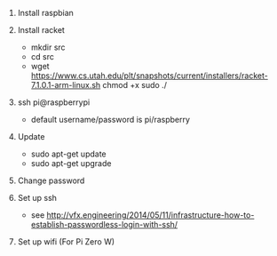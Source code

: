 1. Install raspbian

2. Install racket
   - mkdir src
   - cd src
   - wget
     https://www.cs.utah.edu/plt/snapshots/current/installers/racket-7.1.0.1-arm-linux.sh
     chmod +x <file>
     sudo ./<file>
     
3. ssh pi@raspberrypi
   - default username/password is pi/raspberry
   
4. Update 
   - sudo apt-get update
   - sudo apt-get upgrade

5. Change password

6. Set up ssh
   - see
     http://vfx.engineering/2014/05/11/infrastructure-how-to-establish-passwordless-login-with-ssh/
     
7. Set up wifi (For Pi Zero W)


